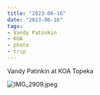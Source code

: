 ```yaml
---
title: "2023-06-16"
date: "2023-06-16"
tags:
- Vandy Patinkin
- KOA
- photo
- trip
---
```

Vandy Patinkin at KOA Topeka

![IMG_2909.jpeg](/images/IMG_2909_1688172841312_0.jpeg)

